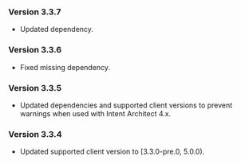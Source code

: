 ### Version 3.3.7

- Updated dependency.

### Version 3.3.6

- Fixed missing dependency.

### Version 3.3.5

- Updated dependencies and supported client versions to prevent warnings when used with Intent Architect 4.x.

### Version 3.3.4

- Updated supported client version to [3.3.0-pre.0, 5.0.0).
